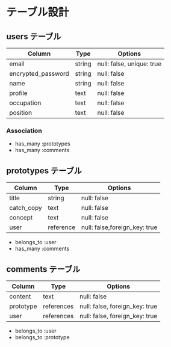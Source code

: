 # テーブル設計

## users テーブル

| Column             | Type   | Options     |
| ------------------ | ------ | ----------- |
| email              | string | null: false, unique: true |
| encrypted_password | string | null: false |
| name               | string | null: false |
| profile            | text   | null: false |
| occupation         | text   | null: false |
| position           | text   | null: false |

### Association
- has_many :prototypes
- has_many :comments 


## prototypes テーブル

| Column          | Type      | Options     |
| --------------- | --------- | ----------- |
| title           | string    | null: false |
| catch_copy      | text      | null: false |
| concept         | text      | null: false |
| user            | reference | null: false,foreign_key: true |

- belongs_to :user
- has_many :comments


## comments テーブル

| Column    | Type       | Options                        |
| -------   | ---------- | ------------------------------ |
| content   | text       | null: false                    |
| prototype | references | null: false, foreign_key: true |
| user      | references | null: false, foreign_key: true |

- belongs_to :user
- belongs_to :prototype
